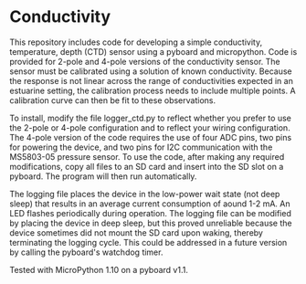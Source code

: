 # Conductivity
This repository includes code for developing a simple conductivity, temperature, depth (CTD) sensor using a pyboard and micropython. Code is provided for 2-pole and 4-pole versions of the conductivity sensor.  The sensor must be calibrated using a solution of known conductivity.  Because the response is not linear across the range of conductivities expected in an estuarine setting, the calibration process needs to include multiple points. A calibration curve can then be fit to these observations.

To install, modify the file logger_ctd.py to reflect whether you prefer to use the 2-pole or 4-pole configuration and to reflect your wiring configuration. The 4-pole version of the code requires the use of four ADC pins, two pins for powering the device, and two pins for I2C communication with the MS5803-05 pressure sensor. To use the code, after making any required modifications, copy all files to an SD card and insert into the SD slot on a pyboard. The program will then run automatically. 

The logging file places the device in the low-power wait state (not deep sleep) that results in an average current consumption of aound 1-2 mA. An LED flashes periodically during operation. The logging file can be modified by placing the device in deep sleep, but this proved unreliable because the device sometimes did not mount the SD card upon waking, thereby terminating the logging cycle.  This could be addressed in a future version by calling the pyboard's watchdog timer.

Tested with MicroPython 1.10 on a pyboard v1.1.


